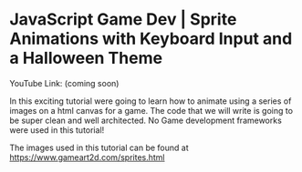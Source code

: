 # JavaScript Game Dev | Sprite Animations with Keyboard Input and a Halloween Theme

YouTube Link:
(coming soon)

In this exciting tutorial were going to learn how to animate using a series of images on a html canvas for a game. The code that we will write is going to be super clean and well architected. No Game development frameworks were used in this tutorial!

The images used in this tutorial can be found at 
https://www.gameart2d.com/sprites.html


